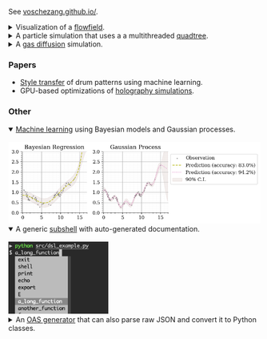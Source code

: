 See [voschezang.github.io/](https://voschezang.github.io/).

<details>
<summary>Visualization of a <a href="https://en.wikipedia.org/wiki/Field_(physics)">flowfield</a>.</summary>
<br>
<sub><sup><em>(reload this page if necessary)</em></sup></sub>
<video src="https://user-images.githubusercontent.com/16749566/180764698-3531365e-865a-44f9-a1c2-c3697409ee15.mov" controls="loop autoplay muted"  preload="metadata" style="max-width: 360px;"> Flow Field
</video>
</details>


<details>
<summary>A particle simulation that uses a a multithreaded <a href="https://en.wikipedia.org/wiki/Quadtree">quadtree</a>.</summary>
<br>
<sub><sup><em>(reload this page if necessary)</em></sup></sub>
<video src="https://user-images.githubusercontent.com/16749566/180805915-dadd689e-8cf2-44f6-9a3c-ae3228c8b458.mov" controls="loop autoplay muted"  preload="metadata" style="max-width: 360px;">Particle Tree
</video>
</details>


<details>
<summary>A <a href="https://voschezang.github.io/Scientific-Computing-Models/">gas diffusion</a> simulation.</summary>
<br>
<sub><sup><em>(reload this page if necessary)</em></sup></sub>
<video src="https://user-images.githubusercontent.com/16749566/182034731-6f5d1447-4330-46a4-adb4-79bf0414ea06.mov" controls="loop autoplay muted"  preload="metadata" style="max-width: 360px;">Gas Diffusion
</video>
</details>


### Papers
- [Style transfer](https://github.com/voschezang/drum-style-transfer) of drum patterns using machine learning.
- GPU-based optimizations of [holography simulations](https://github.com/voschezang/Holographic-Projector-Simulations).


### Other

<details open>
<summary><a href="https://github.com/voschezang/data-science-templates">Machine learning</a> using Bayesian models and Gaussian processes.</summary>
<br>
<img src="https://github.com/voschezang/data-science-templates/blob/main/img/bayesian_fits.png?raw=true" style="width: 600px" alt="Plot of Bayesian regression and Gaussian Processes">
</details>


<details open>
<summary>A generic <a href="https://github.com/voschezang/data-science-templates">subshell</a> with auto-generated documentation.</summary>
<br>
<img src="https://github.com/voschezang/data-science-templates/blob/main/img/shell_dropdown.png?raw=true" style="width: 200px" alt="Example of a shell with a dropdown completion menu">
</details>

<details>
<summary>An <a href="https://github.com/voschezang/data-science-templates">OAS generator</a> that can also parse raw JSON and convert it to Python classes.</summary>
<br>
<img src="https://github.com/voschezang/data-science-templates/blob/main/img/generated_oas.png?raw=true" style="width: 400px" alt="OAS Example">
</details>

